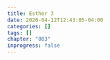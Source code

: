 ```yaml
---
title: Esther 3
date: 2020-04-12T12:43:05-04:00
categories: []
tags: []
chapter: "003"
inprogress: false
---
```


